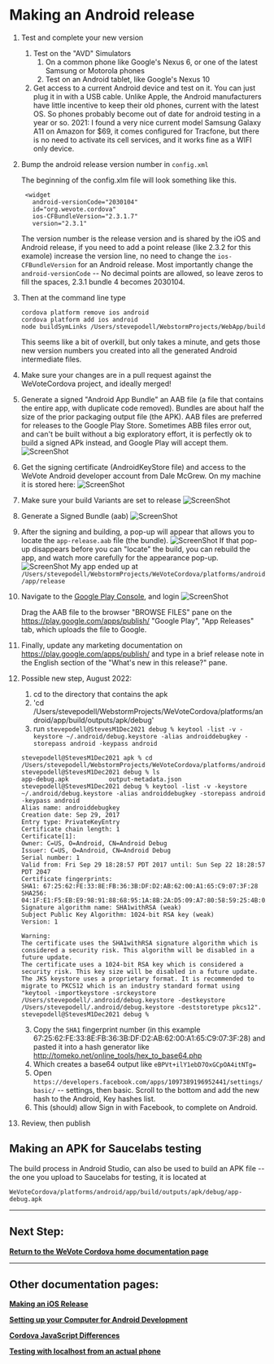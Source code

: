 # Making an Android release

1. Test and complete your new version
    1. Test on the "AVD" Simulators
        1. On a common phone like Google's Nexus 6, or one of the latest Samsung or Motorola phones
        1. Test on an Android tablet, like Google's Nexus 10
    2. Get access to a current Android device and test on it.  You can just plug it in with a USB cable.  Unlike Apple, the Android 
    manufacturers have little incentive to keep their old phones, current with the latest OS.  So phones probably become out of date 
    for android testing in a year or so.  2021:  I found a very nice current model Samsung Galaxy A11 on Amazon for $69, it comes configured for Tracfone, but 
    there is no need to activate its cell services, and it works fine as a WIFI only device.

2. Bump the android release version number in `config.xml`

   The beginning of the config.xlm file will look something like this.
   ```
    <widget
      android-versionCode="2030104"
      id="org.wevote.cordova"
      ios-CFBundleVersion="2.3.1.7"
      version="2.3.1"
   ```
   The version number is the release version and is shared by the iOS and Android release, if you need to add a point release 
   (like 2.3.2 for this examole) increase the version line, no need to change the `ios-CFBundleVersion` for an Android release. 
   Most importantly change the `android-versionCode` -- No decimal points are allowed, so leave zeros to fill the spaces, 2.3.1 bundle 4 becomes 2030104.

3. Then at the command line type
    ```
    cordova platform remove ios android
    cordova platform add ios android
    node buildSymLinks /Users/stevepodell/WebstormProjects/WebApp/build
   ```
   This seems like a bit of overkill, but only takes a minute, and gets those new version numbers you created into all the generated Android intermediate files.

4. Make sure your changes are in a pull request against the WeVoteCordova project, and ideally merged!

5. Generate a signed "Android App Bundle" an AAB file (a file that contains the entire app, with duplicate code removed).  Bundles are about half the
size of the prior packaging output file (the APK).  AAB files are preferred for releases to the Google Play Store.  Sometimes ABB files error out, and can't be built without a big exploratory effort, it is perfectly ok to build a signed APk instead, and Google Play will accept them.
![ScreenShot](images/AndroidReleaseGenerateSignedBundle.png)

6. Get the signing certificate (AndroidKeyStore file) and access to the WeVote Android developer account from Dale McGrew.  On my machine it is stored here:
![ScreenShot](images/AndroidKeyStore.png)

7. Make sure your build Variants are set to release
![ScreenShot](images/ReleaseVariants.png)

8. Generate a Signed Bundle (aab)
![ScreenShot](images/GenerateAbb.png)

9. After the signing and building, a pop-up will appear that allows you to locate the `app-release.aab` file (the bundle).
![ScreenShot](images/AndroidReleaseLocation.png) 
  If that pop-up disappears before you can "locate" the build, you can rebuild the app, and watch more carefully for the appearance pop-up.
![ScreenShot](images/LocationOfAAB.png)
   My app ended up at `/Users/stevepodell/WebstormProjects/WeVoteCordova/platforms/android/app/release`
11. Navigate to the [Google Play Console](https://play.google.com/apps/publish/?account=5667543967745776856#AppListPlace), 
and login
![ScreenShot](images/AndroidReleasePlayGoogleCom.png)
    
     Drag the AAB file to the browser "BROWSE FILES" pane on the https://play.google.com/apps/publish/  "Google Play", "App Releases" tab, which uploads the file to Google.

12. Finally, update any marketing documentation on https://play.google.com/apps/publish/ and type in a brief release note
in the English section of the "What's new in this release?" pane.

13. Possible new step, August 2022:
     1. cd to the directory that contains the apk
     2. 'cd /Users/stevepodell/WebstormProjects/WeVoteCordova/platforms/android/app/build/outputs/apk/debug'
     3. run  `stevepodell@StevesM1Dec2021 debug % keytool -list -v -keystore ~/.android/debug.keystore -alias androiddebugkey -storepass android -keypass android`
     ```
    stevepodell@StevesM1Dec2021 apk % cd /Users/stevepodell/WebstormProjects/WeVoteCordova/platforms/android/app/build/outputs/apk/debug
    stevepodell@StevesM1Dec2021 debug % ls
    app-debug.apk           output-metadata.json
    stevepodell@StevesM1Dec2021 debug % keytool -list -v -keystore ~/.android/debug.keystore -alias androiddebugkey -storepass android -keypass android
    Alias name: androiddebugkey
    Creation date: Sep 29, 2017
    Entry type: PrivateKeyEntry
    Certificate chain length: 1
    Certificate[1]:
    Owner: C=US, O=Android, CN=Android Debug
    Issuer: C=US, O=Android, CN=Android Debug
    Serial number: 1
    Valid from: Fri Sep 29 18:28:57 PDT 2017 until: Sun Sep 22 18:28:57 PDT 2047
    Certificate fingerprints:
    SHA1: 67:25:62:FE:33:8E:FB:36:3B:DF:D2:AB:62:00:A1:65:C9:07:3F:28
    SHA256: 04:1F:E1:F5:EB:E9:98:91:88:68:95:1A:8B:2A:D5:09:A7:80:58:59:25:4B:0A:54:4B:DB:FB:42:0B:1C:26:59
    Signature algorithm name: SHA1withRSA (weak)
    Subject Public Key Algorithm: 1024-bit RSA key (weak)
    Version: 1
    
    Warning:
    The certificate uses the SHA1withRSA signature algorithm which is considered a security risk. This algorithm will be disabled in a future update.
    The certificate uses a 1024-bit RSA key which is considered a security risk. This key size will be disabled in a future update.
    The JKS keystore uses a proprietary format. It is recommended to migrate to PKCS12 which is an industry standard format using "keytool -importkeystore -srckeystore /Users/stevepodell/.android/debug.keystore -destkeystore /Users/stevepodell/.android/debug.keystore -deststoretype pkcs12".
    stevepodell@StevesM1Dec2021 debug %
    ```
    3. Copy the `SHA1` fingerprint number (in this example 67:25:62:FE:33:8E:FB:36:3B:DF:D2:AB:62:00:A1:65:C9:07:3F:28)
    and pasted it into a hash generator like http://tomeko.net/online_tools/hex_to_base64.php
    4. Which creates a base64 output like `eBPVt+ilY1ebD7OxGCpOA4itNTg=`
    5. Open `https://developers.facebook.com/apps/1097389196952441/settings/basic/` -- settings, then basic.  Scroll to the bottom and add the new
    hash to the Android, Key hashes list.
    6. This (should) allow Sign in with Facebook, to complete on Android.



13. Review, then publish

## Making an APK for Saucelabs testing

The build process in Android Studio, can also be used to build an APK file -- the one you upload to Saucelabs for testing,
it is located at 

    WeVoteCordova/platforms/android/app/build/outputs/apk/debug/app-debug.apk

----------
## Next Step:

**[Return to the WeVote Cordova home documentation page ](/README.md)**

----------
## Other documentation pages:


**[Making an iOS Release](MakingAniOSrelease.md)**

**[Setting up your Computer for Android Development](AndroidSetup.md)**

**[Cordova JavaScript Differences](CordovaJavaScriptDifferences.md)**

**[Testing with localhost from an actual phone](TestingWithLocalHostFromPhone.md)**

